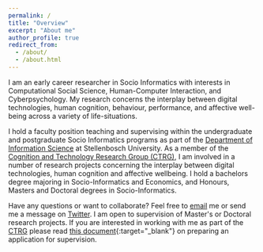 ```yaml
---
permalink: /
title: "Overview"
excerpt: "About me"
author_profile: true
redirect_from: 
  - /about/
  - /about.html
---
```


I am an early career researcher in Socio Informatics with interests in Computational Social Science, Human-Computer Interaction, and Cyberpsychology. My research concerns the interplay between digital technologies, human cognition, behaviour, performance, and affective well-being across a variety of life-situations.

I hold a faculty position teaching and supervising within the undergraduate and postgraduate Socio Informatics programs as part of the [Department of Information Science](http://suinformatics.com) at Stellenbosch University. As a member of the [Cognition and Technology Research Group (CTRG)](http://suinformatics.com/ctrg), I am involved in a number of research projects concerning the interplay between digital technologies, human cognition and affective wellbeing. I hold a bachelors degree majoring in Socio-Informatics and Economics, and Honours, Masters and Doctoral degrees in Socio-Informatics.

Have any questions or want to collaborate? Feel free to [email](mailto:dougaparry@sun.ac.za) me or send me a message on [Twitter](https://twitter.com/dougaparry). I am open to supervision of Master's or Doctoral research projects. If you are interested in working with me as part of the [CTRG](http://suinformatics.com/ctrg) please read [this document](https://dougaparry.com/files/supervision.pdf){:target="_blank"} on preparing an application for supervision.



